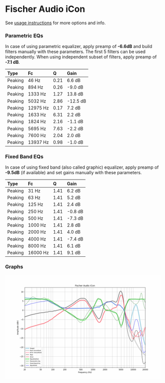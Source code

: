 # Fischer Audio iCon
See [usage instructions](https://github.com/jaakkopasanen/AutoEq#usage) for more options and info.

### Parametric EQs
In case of using parametric equalizer, apply preamp of **-6.6dB** and build filters manually
with these parameters. The first 5 filters can be used independently.
When using independent subset of filters, apply preamp of **-7.1 dB**.

| Type    | Fc       |    Q | Gain     |
|:--------|:---------|:-----|:---------|
| Peaking | 46 Hz    | 0.21 | 6.6 dB   |
| Peaking | 894 Hz   | 0.26 | -9.0 dB  |
| Peaking | 1333 Hz  | 1.27 | 13.8 dB  |
| Peaking | 5032 Hz  | 2.86 | -12.5 dB |
| Peaking | 12975 Hz | 0.17 | 7.2 dB   |
| Peaking | 1633 Hz  | 6.31 | 2.2 dB   |
| Peaking | 1824 Hz  | 2.16 | -1.1 dB  |
| Peaking | 5695 Hz  | 7.63 | -2.2 dB  |
| Peaking | 7600 Hz  | 2.04 | 2.0 dB   |
| Peaking | 13937 Hz | 0.98 | -1.0 dB  |

### Fixed Band EQs
In case of using fixed band (also called graphic) equalizer, apply preamp of **-9.5dB**
(if available) and set gains manually with these parameters.

| Type    | Fc       |    Q | Gain    |
|:--------|:---------|:-----|:--------|
| Peaking | 31 Hz    | 1.41 | 6.2 dB  |
| Peaking | 63 Hz    | 1.41 | 5.2 dB  |
| Peaking | 125 Hz   | 1.41 | 2.4 dB  |
| Peaking | 250 Hz   | 1.41 | -0.8 dB |
| Peaking | 500 Hz   | 1.41 | -7.3 dB |
| Peaking | 1000 Hz  | 1.41 | 2.8 dB  |
| Peaking | 2000 Hz  | 1.41 | 4.0 dB  |
| Peaking | 4000 Hz  | 1.41 | -7.4 dB |
| Peaking | 8000 Hz  | 1.41 | 6.1 dB  |
| Peaking | 16000 Hz | 1.41 | 9.1 dB  |

### Graphs
![](./Fischer%20Audio%20iCon.png)